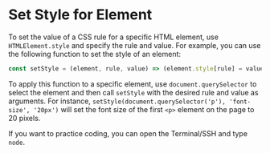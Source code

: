 # Set Style for Element

To set the value of a CSS rule for a specific HTML element, use `HTMLElement.style` and specify the rule and value. For example, you can use the following function to set the style of an element:

```js
const setStyle = (element, rule, value) => (element.style[rule] = value);
```

To apply this function to a specific element, use `document.querySelector` to select the element and then call `setStyle` with the desired rule and value as arguments. For instance, `setStyle(document.querySelector('p'), 'font-size', '20px')` will set the font size of the first `<p>` element on the page to 20 pixels.

If you want to practice coding, you can open the Terminal/SSH and type `node`.
